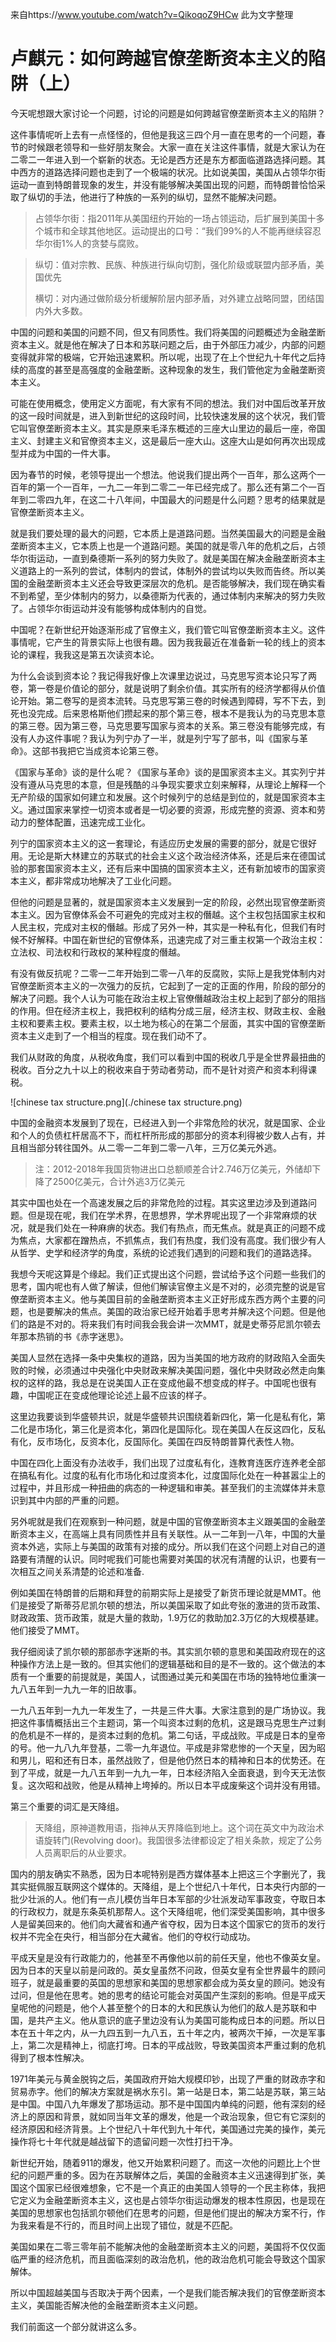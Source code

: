 来自https://www.youtube.com/watch?v=QikoqoZ9HCw  此为文字整理

# 卢麒元：如何跨越官僚垄断资本主义的陷阱（上）

今天呢想跟大家讨论一个问题，讨论的问题是如何跨越官僚垄断资本主义的陷阱？

这件事情呢听上去有一点怪怪的，但他是我这三四个月一直在思考的一个问题，春节的时候跟老领导和一些好朋友聚会。大家一直在关注这件事情，就是大家认为在二零二一年进入到一个崭新的状态。无论是西方还是东方都面临道路选择问题。其中西方的道路选择问题也走到了一个极端的状况。比如说美国，美国从占领华尔街运动一直到特朗普现象的发生，并没有能够解决美国出现的问题，而特朗普恰恰采取了纵切的手法，他进行了种族的一系列的纵切，显然不能解决问题。

> 占领华尔街：指2011年从美国纽约开始的一场占领运动，后扩展到美国十多个城市和全球其他地区。运动提出的口号：“我们99%的人不能再继续容忍华尔街1%人的贪婪与腐败。

> 纵切：值对宗教、民族、种族进行纵向切割，强化阶级或联盟内部矛盾，美国优先
>
> 横切：对内通过做阶级分析缓解阶层内部矛盾，对外建立战略同盟，团结国内外大多数。

中国的问题和美国的问题不同，但又有同质性。我们将美国的问题概述为金融垄断资本主义。就是他在解决了日本和苏联问题之后，由于外部压力减少，内部的问题变得就非常的极端，它开始迅速累积。所以呢，出现了在上个世纪九十年代之后持续的高度的甚至是高强度的金融垄断。这种现象的发生，我们管他定为金融垄断资本主义。

可能在使用概念，使用定义方面呢，有大家有不同的想法。我们对中国后改革开放的这一段时间就是，进入到新世纪的这段时间，比较快速发展的这个状况，我们管它叫官僚垄断资本主义。其实是原来毛泽东概述的三座大山里边的最后一座，帝国主义、封建主义和官僚资本主义，这是最后一座大山。这座大山是如何再次出现成型并成为中国的一件大事。

因为春节的时候，老领导提出一个想法。他说我们提出两个一百年，那么这两个一百年的第一个一百年，一九二一年到二零二一年已经完成了。那么还有第二个一百年到二零四九年，在这二十八年间，中国最大的问题是什么问题？思考的结果就是官僚垄断资本主义。

就是我们要处理的最大的问题，它本质上是道路问题。当然美国最大的问题是金融垄断资本主义，它本质上也是一个道路问题。美国的就是零八年的危机之后，占领华尔街运动，一直到桑德斯一系列的努力失败了。就是美国在解决金融垄断资本主义道路上的一系列的尝试，体制内的尝试，体制外的尝试均以失败而告终。所以美国的金融垄断资本主义还会导致更深层次的危机。是否能够解决，我们现在确实看不到希望，至少体制内的努力，以桑德斯为代表的，通过体制内来解决的努力失败了。占领华尔街运动并没有能够构成体制内的自觉。

中国呢？在新世纪开始逐渐形成了官僚主义，我们管它叫官僚垄断资本主义。这件事情呢，它产生的背景实际上也很有趣。因为我我最近在准备新一轮的线上的资本论的课程，我我这是第五次读资本论。

为什么会谈到资本论？我记得我好像上次课里边说过，马克思写资本论只写了两卷，第一卷是价值论的部分，就是说明了剩余价值。其实所有的经济学都得从价值论开始。第二卷写的是资本流转。马克思写第三卷的时候遇到障碍，写不下去，到死也没完成。后来恩格斯他们攒起来的那个第三卷，根本不是我认为的马克思本意的第三卷。因为第三卷，马克思要写国家与资本的关系。第三卷没有能够完成，有没有人办这件事呢？我认为列宁办了一半，就是列宁写了部书，叫《国家与革命》。这部书我把它当成资本论第三卷。

《国家与革命》谈的是什么呢？《国家与革命》谈的是国家资本主义。其实列宁并没有遵从马克思的本意，但是残酷的斗争现实要求立刻来解释，从理论上解释一个无产阶级的国家如何建立和发展。这个时候列宁的总结是到位的，就是国家资本主义。通过国家来掌控一切资本或者是一切必要的资源，形成完整的资源、资本和劳动力的整体配置，迅速完成工业化。

列宁的国家资本主义的这一套理论，有适应历史发展的需要的部分，就是它很好用。无论是斯大林建立的苏联式的社会主义这个政治经济体系，还是后来在德国试验的那套国家资本主义，还有后来中国搞的国家资本主义，还有新加坡市的国家资本主义，都非常成功地解决了工业化问题。

但他的问题是显著的，就是国家资本主义发展到一定的阶段，必然出现官僚垄断资本主义。因为官僚体系会不可避免的完成对主权的僭越。这个主权包括国家主权和人民主权，完成对主权的僭越。形成了另外一种，其实是一种私有化，但我们有时候不好解释。中国在新世纪的官僚体系，迅速完成了对三重主权第一个政治主权：立法权、司法权和行政权的某种程度的僭越。

有没有做反抗呢？二零一二年开始到二零一八年的反腐败，实际上是我党体制内对官僚垄断资本主义的一次强力的反抗，它起到了一定的正面的作用，阶段的部分的解决了问题。我个人认为可能在政治主权上官僚僭越政治主权上起到了部分的阻挡的作用。但在经济主权上，我把权利的结构分成三层，经济主权、财政主权、金融主权和要素主权。要素主权，以土地为核心的在第二个层面，其实中国的官僚垄断资本主义走到了一个相当的程度。现在我们动不了。

我们从财政的角度，从税收角度，我们可以看到中国的税收几乎是全世界最扭曲的税收。百分之九十以上的税收来自于劳动者劳动，而不是针对资产和资本利得课税。

![chinese tax structure.png](./chinese tax structure.png)

中国的金融资本发展到了现在，已经进入到一个非常危险的状况，就是国家、企业和个人的负债杠杆居高不下，而杠杆所形成的那部分的资本利得被少数人占有，并且相当部分转往国外。从二零一二年到二零一八年，三万亿美元外逃。

> 注：2012-2018年我国货物进出口总额顺差合计2.746万亿美元，外储却下降了2500亿美元，合计外逃3万亿美元

其实中国也处在一个高速发展之后的非常危险的过程。其实这里边涉及到道路问题。但是现在呢，我们在学术界，在思想界，学术界呢出现了一个非常麻烦的状况，就是我们处在一种麻痹的状态。我们有热点，而无焦点。就是真正的问题不成为焦点，大家都在蹭热点，不抓焦点，我们有热度，我们没有高度。我们很少有人从哲学、史学和经济学的角度，系统的论述我们遇到的问题和我们的道路选择。

我想今天呢这算是个缘起。我们正式提出这个问题，尝试给予这个问题一些我们的思考，国内呢也有人做了解读，但他们解读官僚主义是不对的，必须完整的说是官僚垄断资本主义。他与美国目前的金融垄断资本主义正好形成东西方两个主要的问题，也是要解决的焦点。美国的政治家已经开始着手思考并解决这个问题。但是他们的路是不对的。将来我们有时间我会我会讲一次MMT，就是史蒂芬尼凯尔顿去年那本热销的书《赤字迷思》。

美国人显然在选择一条中央集权的道路，因为当美国的地方政府的财政陷入全面失败的时候，必须通过中央强化中央财政来解决美国问题，强化中央财政必然走向集权的这样的路，我总是在说美国人正在变成他最不想变成的样子。中国呢也很有趣，中国呢正在变成他理论论述上最不应该的样子。

这里边我要谈到华盛顿共识，就是华盛顿共识围绕着新四化，第一化是私有化，第二化是市场化，第三化是资本化，第四化是国际化。现在美国人在反这四化，反私有化，反市场化，反资本化，反国际化。美国在四反特朗普算代表性人物。

中国在四化上面没有办法收手，我们出现了过度私有化，连教育连医疗连养老全部在搞私有化。过度的私有化市场化和过度资本化，过度国际化处在一种甚嚣尘上的过程中，并且形成一种扭曲的病态的一种逻辑和审美。甚至我们的主流媒体并未意识到其中内部的严重的问题。

另外呢就是我们在观察到一种问题，就是中国的官僚垄断资本主义跟美国的金融垄断资本主义，在高端上具有同质性并且有关联性。从一二年到一八年，中国的大量资本外逃，实际上与美国的政策有对接的成分。所以我们在这个问题上对自己的道路要有清醒的认识。同时呢我们可能也需要对美国的状况有清醒的认识，也要有一次相互之间关系清楚的论述和准备.

例如美国在特朗普的后期和拜登的前期实际上是接受了新货币理论就是MMT。他们是接受了斯蒂芬尼凯尔顿的想法，所以美国采取了如此夸张的激进的货币政策、财政政策、货币政策，就是大量的救助，1.9万亿的救助加2.3万亿的大规模基建。他们接受了MMT。

我仔细阅读了凯尔顿的那部赤字迷斯的书。其实凯尔顿的意思和美国政府现在的这种操作方法上是一致的。但其实他们的逻辑基础和目的是不一致的。这个做法的本质有一个重要的前提就是，美国人，试图通过美元和美国在市场的独特地位重演一九八五年到一九九一年的旧故事。

一九八五年到一九九一年发生了，一共是三件大事。大家注意到的是广场协议。我把这件事情概括出三个主题词，第一个叫资本过剩的危机，这是跟马克思生产过剩的危机是不一样的，是资本过剩的危机。第二句话，平成战败。平成是日本的皇帝的号。他一九八九年登基，二零一九年退位。平成是非常悲惨的一个天皇，因为昭和男儿，昭和还有日本，虽然战败了，但是他仍然日本的精神和日本的优势还。在到了平成，就是一九八五年到一九九一年，日本经济陷入全面衰退，到今天无法恢复。这次昭和战败，他是从精神上垮掉的。所以日本平成废柴这个词并没有用错。

第三个重要的词汇是天降组。

> 天降组，原神道教用语，指神从天界降临到地上。这个词在英文中为政治术语旋转门(Revolving door)。我国很多法律都设定了相关条款，规定了公务人员离职后的从业要求。

国内的朋友确实不熟悉，因为日本呢特别是西方媒体基本上把这三个字删光了，我其实挺佩服互联网这个媒体的。天降组，是上个世纪八十年代，日本央行内部的一批少壮派的人。他们有一点儿模仿当年日本军部的少壮派发动军事政变，夺取日本的行政权力，就是东条英机那帮人。这个天降组呢，他们深受美国影响，其中很多人是留美回来的。他们向大藏省和通产省夺权，因为日本这个国家它的货币的发行权并不完全在央行，相当部分在大藏省。他们的夺权行动成功。

平成天皇是没有行政能力的，他甚至不再像他以前的前任天皇，他也不像英女皇。因为日本的天皇以前是问政的。英女皇虽然不问政，但英女皇有全世界最牛的顾问班子，就是最重要的英国的思想家和美国的思想家都会成为英女皇的顾问。她没有过问，但是他在思考。她的思考的结论可能会对英国产生深刻的影响。但是平成天皇呢他的问题是，他个人甚至整个的日本的大和民族认为他们的敌人是苏联和中国，是共产主义。他从意识的底子里边没有认为美国可能构成日本的问题。所以日本在五十年之内，从一九四五到一九八五，五十年之内，被两次干掉，一次是军事上，第二次是精神上，彻底打垮。日本的平成战败，导致美国资本严重过剩的危机得到了根本性解决。

1971年美元与黄金脱钩之后，美国政府开始大规模印钞，出现了严重的财政赤字和贸易赤字。他们的解决方案就是祸水东引。第一站是日本，第二站是苏联，第三站是中国。中国八九年爆发了那场运动。那不是中国国内单纯的问题，他有深刻的经济上的原因和背景，就如同当年文革的爆发，他是一个政治现象，但它有它深刻的经济原因和经济背景。上个世纪八十年代到九十年代，美国通过完美的操作，美元操作将七十年代就是越战留下的遗留问题一次性打扫干净。

新世纪开始，随着911的爆发，他又开始累积问题了。而这一次他的问题比上个世纪的问题严重的多。因为在苏联解体之后，美国的金融资本主义迅速得到扩张，美国这个国家已经很难想象，它不是一个真正的由美国人领导的一个民主称体，我把它定义为金融垄断资本主义，这也是占领华尔街运动爆发的根本性原因，也是现在美国的思想家也包括凯尔顿他们在思考的问题，但是他们提出的解决方案不行，作为我来看是不行的，而且时间上出现了错位，就是不匹配。

美国如果在二零三零年前不能解决他的金融垄断资本主义的问题，美国将不仅仅面临严重的经济危机，而且面临深刻的政治危机，他的政治危机可能会导致这个国家解体。

所以中国超越美国与否取决于两个因素，一个是我们能否解决我们的官僚垄断资本主义，美国能否解决他的金融垄断资本主义问题。

我们前面这一个部分就讲这么多。

